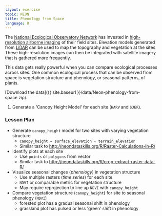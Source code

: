 ```yaml
---
layout: exercise
topic: NEON
title: Phenology from Space
language: R
---
```


The [National Ecological Observatory Network](http://www.neoninc.org) has invested in [high-resolution airborne imaging](http://www.neonscience.org/data-resources/get-data/airborne-data) of their field sites. 
Elevation models generated from [LiDAR](http://neondataskills.org/self-paced-tutorial/1_About-LiDAR-Data-Light-Detection-and-Ranging_Activity1/) can be used to map the topography and vegetation at the sites. 
These high-resolution images can then be integrated with satellite imagery that is gathered more frequently. 

This data gets really powerful when you can compare ecological processes across sites. One common ecological process that can be observed from space is vegetation structure and phenology, or seasonal patterns, of plants.

[Download the data]({{ site.baseurl }}/data/Neon-phenology-from-space.zip).

1. Generate a 'Canopy Height Model' for each site (`HARV` and `SJER`).

### Lesson Plan
- Generate `canopy_height` model for two sites with varying vegetation structure
    - `canopy_height = surface_elevation - terrain_elevation` 
    - Similar task to http://neondataskills.org/R/Raster-Calculations-In-R/
- Identify plots at each site
    - Use `points` or `polygons` from vector
    - Similar task to  http://neondataskills.org/R/crop-extract-raster-data-R/
- Visualize seasonal changes (*phenology*) in vegetation structure
    - Use multiple rasters (*time series*) for each site
    - `NDVI` or comparable metric for vegetation structure
    - May require reprojection to line up `NDVI` with `canopy_height` 
- Compare vegetation structure (`canopy_height`) for site to seasonal phenology (`NDVI`)
    - forested plot has a gradual seasonal shift in phenology
    - grassland plot has pulsed or less 'green' shift in phenology 
 